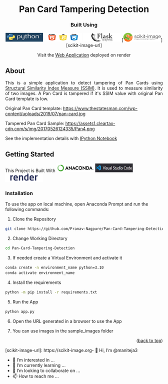 <a name="readme-top"></a>

<div align="center">

# __Pan Card Tampering Detection__

### Built Using
  
[![Python][python-shield]][python-url]
[![html-css-js][html-css-js-shield]][html-css-js-url]
[![Flask][flask-shield]][flask-url]
[![ScikitImage][scikit-image-shield]][scikit-image-url]

Visit the <a href="https://pancard-tampering-detector.onrender.com">Web Application</a> deployed on render

</div>

## __About__
<p align="justify">
This is a simple application to detect tampering of Pan Cards using <a href="https://en.wikipedia.org/wiki/Structural_similarity#:~:text=The%20structural%20similarity%20index%20measure,the%20similarity%20between%20two%20images.">Structural Similarity Index Measure (SSIM)</a>. It is used to measure similarity of two images. A Pan Card is tampered if it's SSIM value with original Pan Card template is low.

Original Pan Card template: https://www.thestatesman.com/wp-content/uploads/2019/07/pan-card.jpg

Tampered Pan Card Sample: https://assets1.cleartax-cdn.com/s/img/20170526124335/Pan4.png

See the implementation details with <a href="https://github.com/Pranav-Nagpure/Pan-Card-Tampering-Detection-NB">IPython Notebook</a>
</p>

## __Getting Started__

This Project is Built With [![Anaconda][anaconda-shield]][anaconda-url] [![VSCode][vscode-shield]][vscode-url] [![Render][render-shield]][render-url]

### __Installation__
To use the app on local machine, open Anaconda Prompt and run the following commands:

1. Clone the Repository
```sh
git clone https://github.com/Pranav-Nagpure/Pan-Card-Tampering-Detection.git
```

2. Change Working Directory
```sh
cd Pan-Card-Tampering-Detection
```

3. If needed create a Virtual Environment and activate it
```sh
conda create -n environment_name python=3.10
conda activate environment_name
```

4. Install the requirements
```sh
python -m pip install -r requirements.txt
```

5. Run the App
```sh
python app.py
```

6. Open the URL generated in a browser to use the App

7. You can use images in the sample_images folder

<p align="right">
(<a href="#readme-top">back to top</a>)
</p>

[python-shield]: https://raw.githubusercontent.com/Pranav-Nagpure/Support-Repository/master/images/python-shield.png "Python"
[python-url]: https://www.python.org

[html-css-js-shield]: https://raw.githubusercontent.com/Pranav-Nagpure/Support-Repository/master/images/html-css-js-shield.png
[html-css-js-url]: https://html.spec.whatwg.org "HTML | CSS | JavaScript"

[anaconda-shield]: https://raw.githubusercontent.com/Pranav-Nagpure/Support-Repository/master/images/anaconda-shield.png
[anaconda-url]: https://www.anaconda.com "Anaconda"

[vscode-shield]: https://raw.githubusercontent.com/Pranav-Nagpure/Support-Repository/master/images/vscode-shield.png
[vscode-url]: https://code.visualstudio.com "VSCode"

[render-shield]: https://raw.githubusercontent.com/Pranav-Nagpure/Support-Repository/master/images/render-shield.png
[render-url]: https://render.com "Render"

[flask-shield]: https://raw.githubusercontent.com/Pranav-Nagpure/Support-Repository/master/images/flask-shield.png "Flask"
[flask-url]: https://flask.palletsprojects.com

[scikit-image-shield]: https://raw.githubusercontent.com/Pranav-Nagpure/Support-Repository/master/images/scikit-image-shield.png "Scikit-Image"
[scikit-image-url]: https://scikit-image.org- 👋 Hi, I’m @maniteja3
- 👀 I’m interested in ...
- 🌱 I’m currently learning ...
- 💞️ I’m looking to collaborate on ...
- 📫 How to reach me ...

<!---
maniteja3/maniteja3 is a ✨ special ✨ repository because its `README.md` (this file) appears on your GitHub profile.
You can click the Preview link to take a look at your changes.
--->
